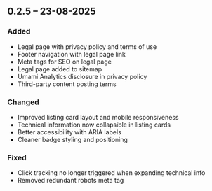 ## 0.2.5 – 23-08-2025

### Added

- Legal page with privacy policy and terms of use
- Footer navigation with legal page link
- Meta tags for SEO on legal page
- Legal page added to sitemap
- Umami Analytics disclosure in privacy policy
- Third-party content posting terms

### Changed

- Improved listing card layout and mobile responsiveness
- Technical information now collapsible in listing cards
- Better accessibility with ARIA labels
- Cleaner badge styling and positioning

### Fixed

- Click tracking no longer triggered when expanding technical info
- Removed redundant robots meta tag
